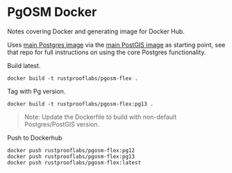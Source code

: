 # PgOSM Docker

Notes covering Docker and generating image for Docker Hub.

Uses [main Postgres image](https://hub.docker.com/_/postgres/) via the [main PostGIS image](https://hub.docker.com/r/postgis/postgis) as starting point, see that
repo for full instructions on using the core Postgres functionality.

Build latest.

```
docker build -t rustprooflabs/pgosm-flex .
```


Tag with Pg version.

```
docker build -t rustprooflabs/pgosm-flex:pg13 .
```

> Note: Update the Dockerfile to build with non-default Postgres/PostGIS version.

Push to Dockerhub

```
docker push rustprooflabs/pgosm-flex:pg12
docker push rustprooflabs/pgosm-flex:pg13
docker push rustprooflabs/pgosm-flex:latest
```
